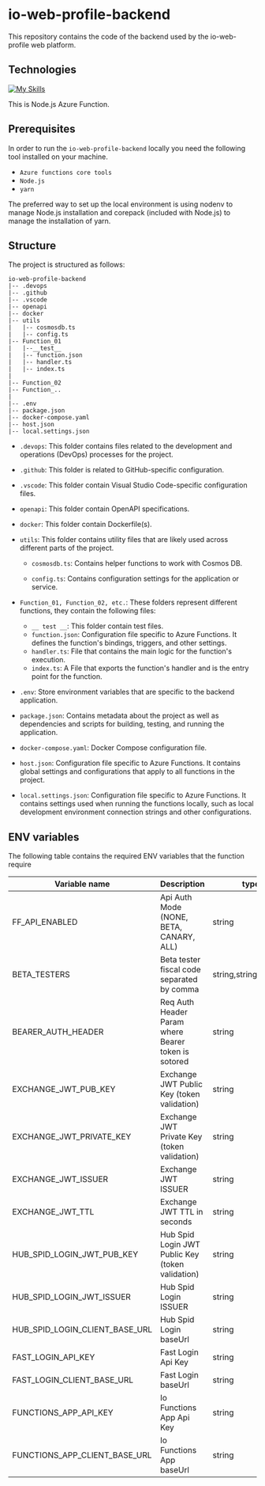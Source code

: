 # io-web-profile-backend

This repository contains the code of the backend used by the io-web-profile web platform.

## Technologies
[![My Skills](https://skillicons.dev/icons?i=azure,nodejs,ts)](https://skillicons.dev)

This is Node.js Azure Function.
## Prerequisites
In order to run the ``io-web-profile-backend`` locally you need the following tool installed on your machine.

- ``Azure functions core tools``
- ``Node.js``
- ``yarn``

The preferred way to set up the local environment is using nodenv to manage Node.js installation and corepack (included with Node.js) to manage the installation of yarn.

## Structure

The project is structured as follows:

```
io-web-profile-backend
|-- .devops
|-- .github
|-- .vscode
|-- openapi
|-- docker
|-- utils
|   |-- cosmosdb.ts
|   |-- config.ts
|-- Function_01
|   |--__test__
|   |-- function.json
|   |-- handler.ts
|   |-- index.ts
|
|-- Function_02
|-- Function_..
|
|-- .env
|-- package.json
|-- docker-compose.yaml
|-- host.json
|-- local.settings.json
```
- `.devops`: This folder contains files related to the development and operations (DevOps) processes for the project.

- `.github`: This folder is related to GitHub-specific configuration.

- `.vscode`: This folder contain Visual Studio Code-specific configuration files.

- `openapi`: This folder contain OpenAPI specifications.

- `docker`: This folder contain Dockerfile(s).

- `utils`: This folder contains utility files that are likely used across different parts of the project.

  - `cosmosdb.ts`: Contains helper functions to work with Cosmos DB.

  - `config.ts`: Contains configuration settings for the application or service.

- `Function_01, Function_02, etc.`: These folders represent different functions, they contain the following files:

  - `__ test __`: This folder contain test files.
  - `function.json`: Configuration file specific to Azure Functions. It defines the function's bindings, triggers, and other settings.
  - `handler.ts`: File that contains the main logic for the function's execution.
  - `index.ts`: A File that exports the function's handler and is the entry point for the function.
- `.env`: Store environment variables that are specific to the backend application.

- `package.json`: Contains metadata about the project as well as dependencies and scripts for building, testing, and running the application.

- `docker-compose.yaml`: Docker Compose configuration file.
- `host.json`: Configuration file specific to Azure Functions. It contains global settings and configurations that apply to all functions in the project.

- `local.settings.json`: Configuration file specific to Azure Functions. It contains settings used when running the functions locally, such as local development environment connection strings and other configurations.

## ENV variables

The following table contains the required ENV variables that the function require

| Variable name                   | Description                                         | type   |
|---------------------------------|-----------------------------------------------------|--------|
| FF_API_ENABLED                  | Api Auth Mode (NONE, BETA, CANARY, ALL)             | string |
| BETA_TESTERS                    | Beta tester fiscal code separated by comma          | string,string,string,... |
| BEARER_AUTH_HEADER              | Req Auth Header Param where Bearer token is sotored | string|
| EXCHANGE_JWT_PUB_KEY            | Exchange JWT Public Key (token validation)          | string|
| EXCHANGE_JWT_PRIVATE_KEY        | Exchange JWT Private Key (token validation)         | string|
| EXCHANGE_JWT_ISSUER             | Exchange JWT ISSUER                                 | string|
| EXCHANGE_JWT_TTL                | Exchange JWT TTL in seconds                         | string|
| HUB_SPID_LOGIN_JWT_PUB_KEY      | Hub Spid Login JWT Public Key (token validation)    | string|
| HUB_SPID_LOGIN_JWT_ISSUER       | Hub Spid Login ISSUER                               | string|
| HUB_SPID_LOGIN_CLIENT_BASE_URL  | Hub Spid Login baseUrl                              | string|
| FAST_LOGIN_API_KEY              | Fast Login Api Key                                  | string|
| FAST_LOGIN_CLIENT_BASE_URL      | Fast Login baseUrl                                  | string|
| FUNCTIONS_APP_API_KEY           | Io Functions App Api Key                            | string|
| FUNCTIONS_APP_CLIENT_BASE_URL   | Io Functions App baseUrl                            | string|
